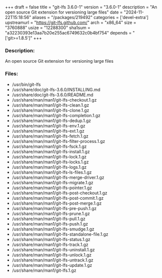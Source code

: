 +++
draft = false
title = "git-lfs 3.6.0-1"
version = "3.6.0-1"
description = "An open source Git extension for versioning large files"
date = "2024-11-22T15:18:56"
aliases = "/packages/219492"
categories = ['devel-extra']
upstreamurl = "https://git-lfs.github.com/"
arch = "x86_64"
size = "3760888"
usize = "12288300"
sha1sum = "a32230393e13aa7b20e255ac6749632c0b4bf754"
depends = "['git>=1.8.5']"
+++
### Description: 
An open source Git extension for versioning large files

### Files: 
* /usr/bin/git-lfs
* /usr/share/doc/git-lfs-3.6.0/INSTALLING.md
* /usr/share/doc/git-lfs-3.6.0/README.md
* /usr/share/man/man1/git-lfs-checkout.1.gz
* /usr/share/man/man1/git-lfs-clean.1.gz
* /usr/share/man/man1/git-lfs-clone.1.gz
* /usr/share/man/man1/git-lfs-completion.1.gz
* /usr/share/man/man1/git-lfs-dedup.1.gz
* /usr/share/man/man1/git-lfs-env.1.gz
* /usr/share/man/man1/git-lfs-ext.1.gz
* /usr/share/man/man1/git-lfs-fetch.1.gz
* /usr/share/man/man1/git-lfs-filter-process.1.gz
* /usr/share/man/man1/git-lfs-fsck.1.gz
* /usr/share/man/man1/git-lfs-install.1.gz
* /usr/share/man/man1/git-lfs-lock.1.gz
* /usr/share/man/man1/git-lfs-locks.1.gz
* /usr/share/man/man1/git-lfs-logs.1.gz
* /usr/share/man/man1/git-lfs-ls-files.1.gz
* /usr/share/man/man1/git-lfs-merge-driver.1.gz
* /usr/share/man/man1/git-lfs-migrate.1.gz
* /usr/share/man/man1/git-lfs-pointer.1.gz
* /usr/share/man/man1/git-lfs-post-checkout.1.gz
* /usr/share/man/man1/git-lfs-post-commit.1.gz
* /usr/share/man/man1/git-lfs-post-merge.1.gz
* /usr/share/man/man1/git-lfs-pre-push.1.gz
* /usr/share/man/man1/git-lfs-prune.1.gz
* /usr/share/man/man1/git-lfs-pull.1.gz
* /usr/share/man/man1/git-lfs-push.1.gz
* /usr/share/man/man1/git-lfs-smudge.1.gz
* /usr/share/man/man1/git-lfs-standalone-file.1.gz
* /usr/share/man/man1/git-lfs-status.1.gz
* /usr/share/man/man1/git-lfs-track.1.gz
* /usr/share/man/man1/git-lfs-uninstall.1.gz
* /usr/share/man/man1/git-lfs-unlock.1.gz
* /usr/share/man/man1/git-lfs-untrack.1.gz
* /usr/share/man/man1/git-lfs-update.1.gz
* /usr/share/man/man1/git-lfs.1.gz
